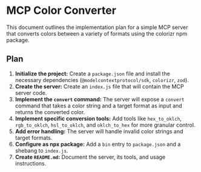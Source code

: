 # MCP Color Converter

This document outlines the implementation plan for a simple MCP server that converts colors between a variety of formats using the colorizr npm package.

## Plan

1.  **Initialize the project:** Create a `package.json` file and install the necessary dependencies (`@modelcontextprotocol/sdk`, `colorizr`, `zod`).
2.  **Create the server:** Create an `index.js` file that will contain the MCP server code.
3.  **Implement the `convert` command:** The server will expose a `convert` command that takes a color string and a target format as input and returns the converted color.
4.  **Implement specific conversion tools:** Add tools like `hex_to_oklch`, `rgb_to_oklch`, `hsl_to_oklch`, and `oklch_to_hex` for more granular control.
5.  **Add error handling:** The server will handle invalid color strings and target formats.
6.  **Configure as npx package:** Add a `bin` entry to `package.json` and a shebang to `index.js`.
7.  **Create `README.md`:** Document the server, its tools, and usage instructions.